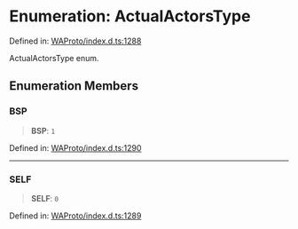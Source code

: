 # Enumeration: ActualActorsType

Defined in: [WAProto/index.d.ts:1288](https://github.com/Fokusdotid/Baileys/blob/982cc5b3c62bfc7b56d2f8f8427b6c1a2dda856f/WAProto/index.d.ts#L1288)

ActualActorsType enum.

## Enumeration Members

### BSP

> **BSP**: `1`

Defined in: [WAProto/index.d.ts:1290](https://github.com/Fokusdotid/Baileys/blob/982cc5b3c62bfc7b56d2f8f8427b6c1a2dda856f/WAProto/index.d.ts#L1290)

***

### SELF

> **SELF**: `0`

Defined in: [WAProto/index.d.ts:1289](https://github.com/Fokusdotid/Baileys/blob/982cc5b3c62bfc7b56d2f8f8427b6c1a2dda856f/WAProto/index.d.ts#L1289)
